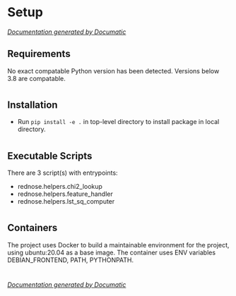# Setup

[_Documentation generated by Documatic_](https://www.documatic.com)

<!---Documatic-section-Requirements-start--->
## Requirements

No exact compatable Python version has been detected.
Versions below 3.8 are compatable.

# #
<!---Documatic-section-Requirements-end--->

<!---Documatic-section-Installation-start--->
## Installation

* Run `pip install -e .` in top-level directory to
install package in local directory.

# #
<!---Documatic-section-Installation-end--->

<!---Documatic-section-Executable Scripts-start--->
## Executable Scripts

There are 3 script(s) with entrypoints:
* rednose.helpers.chi2_lookup
* rednose.helpers.feature_handler
* rednose.helpers.lst_sq_computer

# #
<!---Documatic-section-Executable Scripts-end--->

<!---Documatic-section-Containers-start--->
## Containers

The project uses Docker to build a maintainable environment for the project, using ubuntu:20.04 as a base image. The container uses ENV variables DEBIAN_FRONTEND, PATH, PYTHONPATH.

# #
<!---Documatic-section-Containers-end--->

[_Documentation generated by Documatic_](https://www.documatic.com)